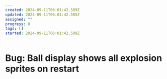 ```yaml
---
created: 2024-09-11T06:01:42.589Z
updated: 2024-09-11T06:01:42.585Z
assigned: ""
progress: 0
tags: []
started: 2024-09-11T06:01:42.589Z
---
```


# Bug: Ball display shows all explosion sprites on restart
